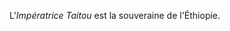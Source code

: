 <!-- TITLE: Imperatrice Taitou -->
<!-- SUBTITLE: Présentation de l'impératrice Taitou -->

L'*Impératrice Taitou* est la souveraine de l'Éthiopie.